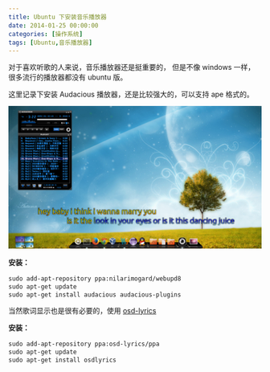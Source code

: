 ```yaml
---
title: Ubuntu 下安装音乐播放器
date: 2014-01-25 00:00:00
categories: [操作系统]
tags: [Ubuntu,音乐播放器]
---
```


对于喜欢听歌的人来说，音乐播放器还是挺重要的，
但是不像 windows 一样，很多流行的播放器都没有 ubuntu 版。

这里记录下安装 Audacious 播放器，还是比较强大的，可以支持 ape 格式的。

![](/2014/01/25/1.png)

**安装：**
```
sudo add-apt-repository ppa:nilarimogard/webupd8
sudo apt-get update
sudo apt-get install audacious audacious-plugins
```

当然歌词显示也是很有必要的，使用 [osd-lyrics](https://code.google.com/p/osd-lyrics/)

**安装：**
```
sudo add-apt-repository ppa:osd-lyrics/ppa
sudo apt-get update
sudo apt-get install osdlyrics
```
